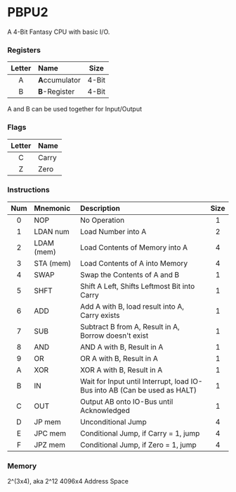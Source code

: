 # PBPU2
A 4-Bit Fantasy CPU with basic I/O.
 
 ### Registers
| Letter | Name            | Size  |
|:------:|:--------------- |:-----:|
|   A    | **A**ccumulator | 4-Bit |
|   B    | **B**-Register  | 4-Bit |

A and B can be used together for Input/Output

### Flags
| Letter | Name  |
|:------:|:----- |
|   C    | Carry | 
|   Z    | Zero  |
 
### Instructions
| Num | Mnemonic   | Description                                                               | Size |
|:---:|:---------- |:------------------------------------------------------------------------- |:----:|
|  0  | NOP        | No Operation                                                              |  1   |
|  1  | LDAN num   | Load Number into A                                                        |  2   |
|  2  | LDAM (mem) | Load Contents of Memory into A                                            |  4   |
|  3  | STA (mem)  | Load Contents of A into Memory                                            |  4   |
|  4  | SWAP       | Swap the Contents of A and B                                              |  1   |
|  5  | SHFT       | Shift A Left, Shifts Leftmost Bit into Carry                              |  1   |
|  6  | ADD        | Add A with B, load result into A, Carry exists                            |  1   |
|  7  | SUB        | Subtract B from A, Result in A, Borrow doesn't exist                      |  1   |
|  8  | AND        | AND A with B, Result in A                                                 |  1   |
|  9  | OR         | OR A with B, Result in A                                                  |  1   |
|  A  | XOR        | XOR A with B, Result in A                                                 |  1   |
|  B  | IN         | Wait for Input until Interrupt, load IO-Bus into AB (Can be used as HALT) |  1   |
|  C  | OUT        | Output AB onto IO-Bus until Acknowledged                                  |  1   |
|  D  | JP  mem    | Unconditional Jump                                                        |  4   |
|  E  | JPC mem    | Conditional Jump, if Carry = 1, jump                                      |  4   |
|  F  | JPZ mem    | Conditional Jump, if Zero = 1, jump                                       |  4   |

### Memory
2^(3x4), aka 2^12
4096x4 Address Space
